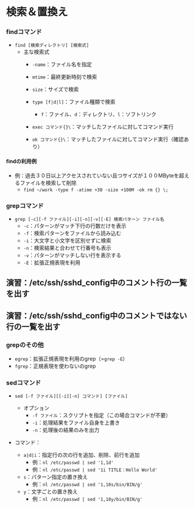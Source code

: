 # 検索＆置換え



### findコマンド

- `find [検索ディレクトリ] [検索式]`
  - 主な検索式
    - `-name`：ファイル名を指定
    - `mtime`：最終更新時刻で検索
    - `size`：サイズで検索



    - `type [f|d|l]`：ファイル種類で検索
      - `f`：ファイル、`d`：ディレクトリ、`l`：ソフトリンク
    - `exec コマンド{}\`：マッチしたファイルに対してコマンド実行
    - `ok コマンド{}\`：マッチしたファイルに対してコマンド実行（確認あり）



#### findの利用例

- 例：過去３０日以上アクセスされていない且つサイズが１００MByteを超えるファイルを検索して削除
  - `find ~/work -type f -atime +30 -size +100M -ok rm {} \;` 



### grepコマンド

- `grep [-c][-f ファイル][-i][-n][-v][-E] 検索パターン ファイル名`
  - `-c`：パターンがマッチ下行の行数だけを表示
  - `-f`：検索パターンをファイルから読み込む
  - `-i`：大文字と小文字を区別せずに検索
  - `-n`：検索結果と合わせて行番号も表示
  - `-v`：パターンがマッチしない行を表示する
  - `-E`：拡張正規表現を利用



 ## 演習：/etc/ssh/sshd_config中のコメント行の一覧を出す
 ## 演習：/etc/ssh/sshd_config中のコメントではない行の一覧を出す



### grepのその他

- `egrep`：拡張正規表現を利用のgrep（=`grep -E`）
- `fgrep`：正規表現を使わないのgrep



### sedコマンド

- `sed [-f ファイル][[-i][-n] コマンド] [ファイル]`
  - オプション
    - `-f ファイル`：スクリプトを指定（この場合コマンドが不要）
    - `-i`：処理結果をファイル自身を上書き
    - `-n`：処理後の結果のみを出力



- コマンド：
  - `a|d|i`：指定行の次の行を追加、削除、前行を追加
    - 例：`nl /etc/passwd | sed '1,1d'`
    - 例：`nl /etc/passwd | sed '1i TITLE：Hello World'`
  - `s`：パターン指定の置き換え
    - 例：`nl /etc/passwd | sed '1,10s/bin/BIN/g'`
  - `y`：文字ごとの置き換え
    - 例：`nl /etc/passwd | sed '1,10y/bin/BIN/g'`
